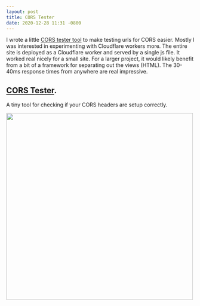 ```yaml
---
layout: post
title: CORS Tester
date: 2020-12-28 11:31 -0800
---
```


I wrote a little [CORS tester tool](https://cors-test.codehappy.dev) to make testing urls for CORS easier. Mostly I was interested in experimenting with Cloudflare workers more.
The entire site is deployed as a Cloudflare worker and served by a single js file. It worked real nicely for a small site. For a larger project, it
would likely benefit from a bit of a framework for separating out the views (HTML). The 30-40ms response times from anywhere are real impressive.

## [CORS Tester](https://cors-test.codehappy.dev). 
A tiny tool for checking if your CORS headers are setup correctly.

<img src="https://github.com/mscoutermarsh/cors-test/blob/main/screenshot.png?raw=true" width="500px" />
